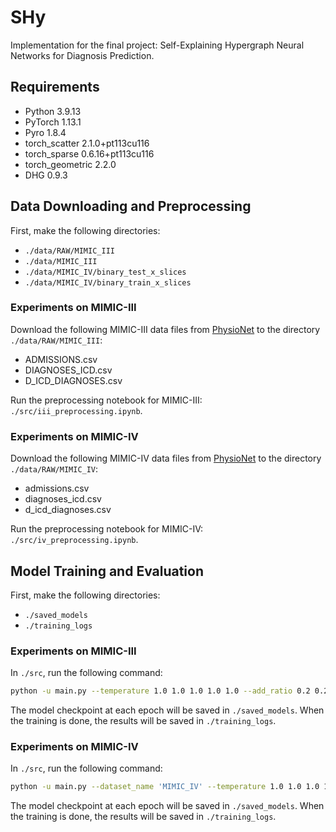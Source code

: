 # SHy
Implementation for the final project: Self-Explaining Hypergraph Neural Networks for Diagnosis Prediction.

## Requirements
- Python 3.9.13
- PyTorch 1.13.1
- Pyro 1.8.4
- torch_scatter 2.1.0+pt113cu116
- torch_sparse 0.6.16+pt113cu116
- torch_geometric 2.2.0
- DHG 0.9.3

## Data Downloading and Preprocessing
First, make the following directories:
- `./data/RAW/MIMIC_III`
- `./data/MIMIC_III`
- `./data/MIMIC_IV/binary_test_x_slices`
- `./data/MIMIC_IV/binary_train_x_slices`
### Experiments on MIMIC-III
Download the following MIMIC-III data files from [PhysioNet](https://physionet.org/content/mimiciii/1.4/) to the directory `./data/RAW/MIMIC_III`:
- ADMISSIONS.csv
- DIAGNOSES_ICD.csv
- D_ICD_DIAGNOSES.csv

Run the preprocessing notebook for MIMIC-III: `./src/iii_preprocessing.ipynb`.

### Experiments on MIMIC-IV
Download the following MIMIC-IV data files from [PhysioNet](https://physionet.org/content/mimiciv/1.0/) to the directory `./data/RAW/MIMIC_IV`:
- admissions.csv
- diagnoses_icd.csv
- d_icd_diagnoses.csv

Run the preprocessing notebook for MIMIC-IV: `./src/iv_preprocessing.ipynb`.

## Model Training and Evaluation
First, make the following directories:
- `./saved_models`
- `./training_logs`
### Experiments on MIMIC-III
In `./src`, run the following command:
```bash
python -u main.py --temperature 1.0 1.0 1.0 1.0 1.0 --add_ratio 0.2 0.2 0.2 0.2 0.2 --loss_weight 1.0 0.003 0.00025 0.0 0.04
```
The model checkpoint at each epoch will be saved in `./saved_models`. When the training is done, the results will be saved in `./training_logs`.

### Experiments on MIMIC-IV
In `./src`, run the following command:
```bash
python -u main.py --dataset_name 'MIMIC_IV' --temperature 1.0 1.0 1.0 1.0 1.0 --add_ratio 0.2 0.2 0.2 0.2 0.2 --loss_weight 1.0 0.003 0.00025 0.0 0.04
```
The model checkpoint at each epoch will be saved in `./saved_models`. When the training is done, the results will be saved in `./training_logs`.
